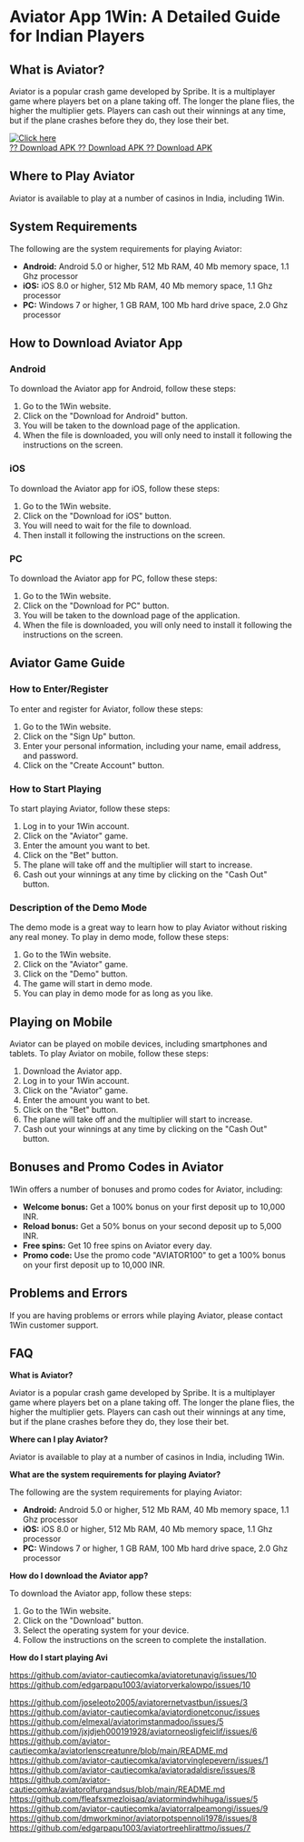 # Aviator App 1Win: A Detailed Guide for Indian Players

## What is Aviator?

Aviator is a popular crash game developed by Spribe. It is a multiplayer
game where players bet on a plane taking off. The longer the plane
flies, the higher the multiplier gets. Players can cash out their
winnings at any time, but if the plane crashes before they do, they lose
their bet.

[![Click
here](https://readscoops.com/wp-content/uploads/2023/03/Readscoop-aviator-1-1.jpg)](https://traff.sbs/deff)\
[?? Download APK ?? Download APK ?? Download
APK](https://traff.sbs/deff)

## Where to Play Aviator

Aviator is available to play at a number of casinos in India, including
1Win.

## System Requirements

The following are the system requirements for playing Aviator:

-   **Android:** Android 5.0 or higher, 512 Mb RAM, 40 Mb memory space,
    1.1 Ghz processor
-   **iOS:** iOS 8.0 or higher, 512 Mb RAM, 40 Mb memory space, 1.1 Ghz
    processor
-   **PC:** Windows 7 or higher, 1 GB RAM, 100 Mb hard drive space, 2.0
    Ghz processor

## How to Download Aviator App

### Android

To download the Aviator app for Android, follow these steps:

1.  Go to the 1Win website.
2.  Click on the "Download for Android" button.
3.  You will be taken to the download page of the application.
4.  When the file is downloaded, you will only need to install it
    following the instructions on the screen.

### iOS

To download the Aviator app for iOS, follow these steps:

1.  Go to the 1Win website.
2.  Click on the "Download for iOS" button.
3.  You will need to wait for the file to download.
4.  Then install it following the instructions on the screen.

### PC

To download the Aviator app for PC, follow these steps:

1.  Go to the 1Win website.
2.  Click on the "Download for PC" button.
3.  You will be taken to the download page of the application.
4.  When the file is downloaded, you will only need to install it
    following the instructions on the screen.

## Aviator Game Guide

### How to Enter/Register

To enter and register for Aviator, follow these steps:

1.  Go to the 1Win website.
2.  Click on the "Sign Up" button.
3.  Enter your personal information, including your name, email address,
    and password.
4.  Click on the "Create Account" button.

### How to Start Playing

To start playing Aviator, follow these steps:

1.  Log in to your 1Win account.
2.  Click on the "Aviator" game.
3.  Enter the amount you want to bet.
4.  Click on the "Bet" button.
5.  The plane will take off and the multiplier will start to increase.
6.  Cash out your winnings at any time by clicking on the "Cash
    Out" button.

### Description of the Demo Mode

The demo mode is a great way to learn how to play Aviator without
risking any real money. To play in demo mode, follow these steps:

1.  Go to the 1Win website.
2.  Click on the "Aviator" game.
3.  Click on the "Demo" button.
4.  The game will start in demo mode.
5.  You can play in demo mode for as long as you like.

## Playing on Mobile

Aviator can be played on mobile devices, including smartphones and
tablets. To play Aviator on mobile, follow these steps:

1.  Download the Aviator app.
2.  Log in to your 1Win account.
3.  Click on the "Aviator" game.
4.  Enter the amount you want to bet.
5.  Click on the "Bet" button.
6.  The plane will take off and the multiplier will start to increase.
7.  Cash out your winnings at any time by clicking on the "Cash
    Out" button.

## Bonuses and Promo Codes in Aviator

1Win offers a number of bonuses and promo codes for Aviator, including:

-   **Welcome bonus:** Get a 100% bonus on your first deposit up to
    10,000 INR.
-   **Reload bonus:** Get a 50% bonus on your second deposit up to 5,000
    INR.
-   **Free spins:** Get 10 free spins on Aviator every day.
-   **Promo code:** Use the promo code "AVIATOR100" to get a 100%
    bonus on your first deposit up to 10,000 INR.

## Problems and Errors

If you are having problems or errors while playing Aviator, please
contact 1Win customer support.

## FAQ

**What is Aviator?**

Aviator is a popular crash game developed by Spribe. It is a multiplayer
game where players bet on a plane taking off. The longer the plane
flies, the higher the multiplier gets. Players can cash out their
winnings at any time, but if the plane crashes before they do, they lose
their bet.

**Where can I play Aviator?**

Aviator is available to play at a number of casinos in India, including
1Win.

**What are the system requirements for playing Aviator?**

The following are the system requirements for playing Aviator:

-   **Android:** Android 5.0 or higher, 512 Mb RAM, 40 Mb memory space,
    1.1 Ghz processor
-   **iOS:** iOS 8.0 or higher, 512 Mb RAM, 40 Mb memory space, 1.1 Ghz
    processor
-   **PC:** Windows 7 or higher, 1 GB RAM, 100 Mb hard drive space, 2.0
    Ghz processor

**How do I download the Aviator app?**

To download the Aviator app, follow these steps:

1.  Go to the 1Win website.
2.  Click on the "Download" button.
3.  Select the operating system for your device.
4.  Follow the instructions on the screen to complete the installation.

**How do I start playing Avi**

https://github.com/aviator-cautiecomka/aviatoretunavig/issues/10
https://github.com/edgarpapu1003/aviatorverkalowpo/issues/10

https://github.com/joseleoto2005/aviatorernetvastbun/issues/3
https://github.com/aviator-cautiecomka/aviatordionetconuc/issues
https://github.com/elmexal/aviatorimstanmadoo/issues/5
https://github.com/jxjdjeh000191928/aviatorneosligfeiclif/issues/6
https://github.com/aviator-cautiecomka/aviatorlenscreatunre/blob/main/README.md
https://github.com/aviator-cautiecomka/aviatorvinglepevern/issues/1
https://github.com/aviator-cautiecomka/aviatoradaldisre/issues/8
https://github.com/aviator-cautiecomka/aviatorolfurgandsus/blob/main/README.md
https://github.com/fleafsxmezloisaq/aviatormindwhihuga/issues/5
https://github.com/aviator-cautiecomka/aviatorralpeamongi/issues/9
https://github.com/dmworkminor/aviatorpotspennoli1978/issues/8
https://github.com/edgarpapu1003/aviatortreehlirattmo/issues/7
